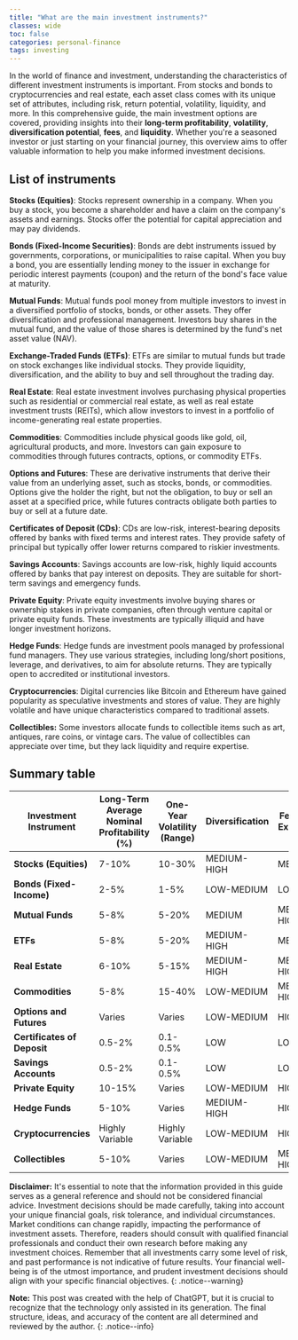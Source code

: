 ```yaml
---
title: "What are the main investment instruments?"
classes: wide
toc: false
categories: personal-finance
tags: investing
---
```


In the world of finance and investment, understanding the characteristics of different investment instruments is important. From stocks and bonds to cryptocurrencies and real estate, each asset class comes with its unique set of attributes, including risk, return potential, volatility, liquidity, and more. In this comprehensive guide, the main investment options are covered, providing insights into their **long-term profitability**, **volatility**, **diversification potential**, **fees**, and **liquidity**. Whether you're a seasoned investor or just starting on your financial journey, this overview aims to offer valuable information to help you make informed investment decisions.

## List of instruments

**Stocks (Equities)**: Stocks represent ownership in a company. When you buy a stock, you become a shareholder and have a claim on the company's assets and earnings. Stocks offer the potential for capital appreciation and may pay dividends.

**Bonds (Fixed-Income Securities)**: Bonds are debt instruments issued by governments, corporations, or municipalities to raise capital. When you buy a bond, you are essentially lending money to the issuer in exchange for periodic interest payments (coupon) and the return of the bond's face value at maturity.

**Mutual Funds**: Mutual funds pool money from multiple investors to invest in a diversified portfolio of stocks, bonds, or other assets. They offer diversification and professional management. Investors buy shares in the mutual fund, and the value of those shares is determined by the fund's net asset value (NAV).

**Exchange-Traded Funds (ETFs)**: ETFs are similar to mutual funds but trade on stock exchanges like individual stocks. They provide liquidity, diversification, and the ability to buy and sell throughout the trading day.

**Real Estate**: Real estate investment involves purchasing physical properties such as residential or commercial real estate, as well as real estate investment trusts (REITs), which allow investors to invest in a portfolio of income-generating real estate properties.

**Commodities**: Commodities include physical goods like gold, oil, agricultural products, and more. Investors can gain exposure to commodities through futures contracts, options, or commodity ETFs.

**Options and Futures**: These are derivative instruments that derive their value from an underlying asset, such as stocks, bonds, or commodities. Options give the holder the right, but not the obligation, to buy or sell an asset at a specified price, while futures contracts obligate both parties to buy or sell at a future date.

**Certificates of Deposit (CDs)**: CDs are low-risk, interest-bearing deposits offered by banks with fixed terms and interest rates. They provide safety of principal but typically offer lower returns compared to riskier investments.

**Savings Accounts**: Savings accounts are low-risk, highly liquid accounts offered by banks that pay interest on deposits. They are suitable for short-term savings and emergency funds.

**Private Equity**: Private equity investments involve buying shares or ownership stakes in private companies, often through venture capital or private equity funds. These investments are typically illiquid and have longer investment horizons.

**Hedge Funds**: Hedge funds are investment pools managed by professional fund managers. They use various strategies, including long/short positions, leverage, and derivatives, to aim for absolute returns. They are typically open to accredited or institutional investors.

**Cryptocurrencies**: Digital currencies like Bitcoin and Ethereum have gained popularity as speculative investments and stores of value. They are highly volatile and have unique characteristics compared to traditional assets.

**Collectibles:** Some investors allocate funds to collectible items such as art, antiques, rare coins, or vintage cars. The value of collectibles can appreciate over time, but they lack liquidity and require expertise.

## Summary table

| Investment Instrument   | Long-Term Average Nominal Profitability (%) | One-Year Volatility (Range) | Diversification | Fees and Expenses | Liquidity |
|-------------------------|------------------------------------|-----------------------------|-----------------|-------------------|-----------|
| **Stocks (Equities)**      | 7-10%                              | 10-30%                      | MEDIUM-HIGH     | MEDIUM            | HIGH      |
| **Bonds (Fixed-Income)**    | 2-5%                               | 1-5%                        | LOW-MEDIUM     | LOW               | MEDIUM    |
| **Mutual Funds**            | 5-8%                               | 5-20%                       | MEDIUM          | MEDIUM-HIGH       | MEDIUM    |
| **ETFs**                    | 5-8%                               | 5-20%                       | MEDIUM-HIGH     | MEDIUM            | HIGH      |
| **Real Estate**             | 6-10%                              | 5-15%                       | MEDIUM-HIGH     | MEDIUM-HIGH       | MEDIUM    |
| **Commodities**             | 5-8%                               | 15-40%                      | LOW-MEDIUM     | MEDIUM-HIGH       | LOW-MEDIUM|
| **Options and Futures**     | Varies                             | Varies                      | LOW-MEDIUM     | HIGH              | LOW       |
| **Certificates of Deposit** | 0.5-2%                             | 0.1-0.5%                    | LOW             | LOW               | HIGH      |
| **Savings Accounts**        | 0.5-2%                             | 0.1-0.5%                    | LOW             | LOW               | HIGH      |
| **Private Equity**          | 10-15%                             | Varies                      | LOW-MEDIUM     | HIGH              | LOW       |
| **Hedge Funds**             | 5-10%                              | Varies                      | MEDIUM-HIGH    | HIGH              | LOW-MEDIUM|
| **Cryptocurrencies**        | Highly Variable                    | Highly Variable              | LOW-MEDIUM     | HIGH              | MEDIUM    |
| **Collectibles**            | 5-10%                              | Varies                      | LOW-MEDIUM     | MEDIUM-HIGH       | LOW       |

**Disclaimer:** It's essential to note that the information provided in this guide serves as a general reference and should not be considered financial advice. Investment decisions should be made carefully, taking into account your unique financial goals, risk tolerance, and individual circumstances. Market conditions can change rapidly, impacting the performance of investment assets. Therefore, readers should consult with qualified financial professionals and conduct their own research before making any investment choices. Remember that all investments carry some level of risk, and past performance is not indicative of future results. Your financial well-being is of the utmost importance, and prudent investment decisions should align with your specific financial objectives.
{: .notice--warning}

**Note:** This post was created with the help of ChatGPT, but it is crucial to recognize that the technology only assisted in its generation. The final structure, ideas, and accuracy of the content are all determined and reviewed by the author.
{: .notice--info}
